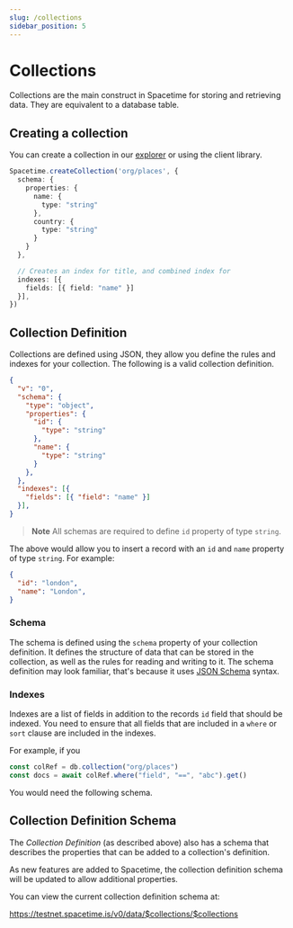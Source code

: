 ```yaml
---
slug: /collections
sidebar_position: 5
---
```


# Collections

Collections are the main construct in Spacetime for storing and retrieving data. They are equivalent to a database table.

## Creating a collection

You can create a collection in our [explorer](https://explorer.testnet.spacetime.is) or using the client library.

```ts
Spacetime.createCollection('org/places', {
  schema: {
    properties: {
      name: {
        type: "string"
      },
      country: {
        type: "string"
      }
    }
  },

  // Creates an index for title, and combined index for 
  indexes: [{
    fields: [{ field: "name" }]
  }],
})
```

## Collection Definition

Collections are defined using JSON, they allow you define the rules and indexes for your collection. The following is a valid collection definition.

```json
{
  "v": "0",
  "schema": {
    "type": "object",
    "properties": {
      "id": {
        "type": "string"
      },
      "name": {
        "type": "string"
      }
    },
  },
  "indexes": [{
    "fields": [{ "field": "name" }]
  }],
}
```

> **Note**
> All schemas are required to define `id` property of type `string`.


The above would allow you to insert a record with an `id` and `name` property of type `string`. For example:

```json
{
  "id": "london",
  "name": "London",
}
```


### Schema

The schema is defined using the `schema` property of your collection definition. It defines the structure of data that can be stored in the collection, as well as the rules for reading and writing to it. The schema definition may look familiar, that's because it uses [JSON Schema](https://json-schema.org/) syntax.


### Indexes

Indexes are a list of fields in addition to the records `id` field that should be indexed. You need to ensure that all fields that are included in a `where` or `sort` clause are included in the indexes.

For example, if you 

```typescript
const colRef = db.collection("org/places")
const docs = await colRef.where("field", "==", "abc").get()
```

You would need the following schema.

## Collection Definition Schema

The *Collection Definition* (as described above) also has a schema that describes the properties that can be added to a collection's definition.

As new features are added to Spacetime, the collection definition schema will be updated to allow additional properties. 

You can view the current collection definition schema at:

https://testnet.spacetime.is/v0/data/$collections/$collections